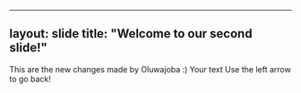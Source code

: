 ----
layout: slide
title: "Welcome to our second slide!"
---
This are the new changes made by Oluwajoba :)
Your text
Use the left arrow to go back!
